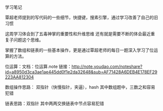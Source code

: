 学习笔记

覃超老师提到的写代码的一些细节，快捷键，搜素引擎，通过学习改善了自己的旧习惯

这周学习体会到了五毒神掌的重要性和升维思维
还有就是需要不断的体会最近重复子问题这个思维。

掌握了数组和链表的一些基本操作，更是通过覃超老师的每日一题深入学习了位运算的方法。

位运算：文档：位运算.note
链接：http://note.youdao.com/noteshare?id=a8950d3ca3ae1ae445dd0f1e2da32648&sub=AF71428A6DEB4E178EF29223AA812304

数组操作思路： 双指针（快慢指针，夹逼），hash
其中数组题中，三数之和容易犯错

链表思路：双指针
其中两两交换链表中节点容易犯错

